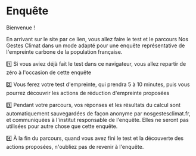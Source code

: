 # Enquête

Bienvenue !

En arrivant sur le site par ce lien, vous allez faire le test et le parcours Nos Gestes Climat dans un mode adapté pour une enquête représentative de l'empreinte carbone de la population française.

1️⃣ Si vous aviez déjà fait le test dans ce navigateur, vous allez repartir de zéro à l'occasion de cette enquête

2️⃣ Vous ferez votre test d'empreinte, qui prendra 5 à 10 minutes, puis vous pourrez découvrir les actions de réduction d'empreinte proposées

3️⃣ Pendant votre parcours, vos réponses et les résultats du calcul sont automatiquement sauvegardées de façon anonyme par nosgestesclimat.fr, et communiquées à l'institut responsable de l'enquête. Elles ne seront pas utilisées pour autre chose que cette enquête.

4️⃣ À la fin du parcours, quand vous avez fini le test et la découverte des actions proposées, n'oubliez pas de revenir à l'enquête.
